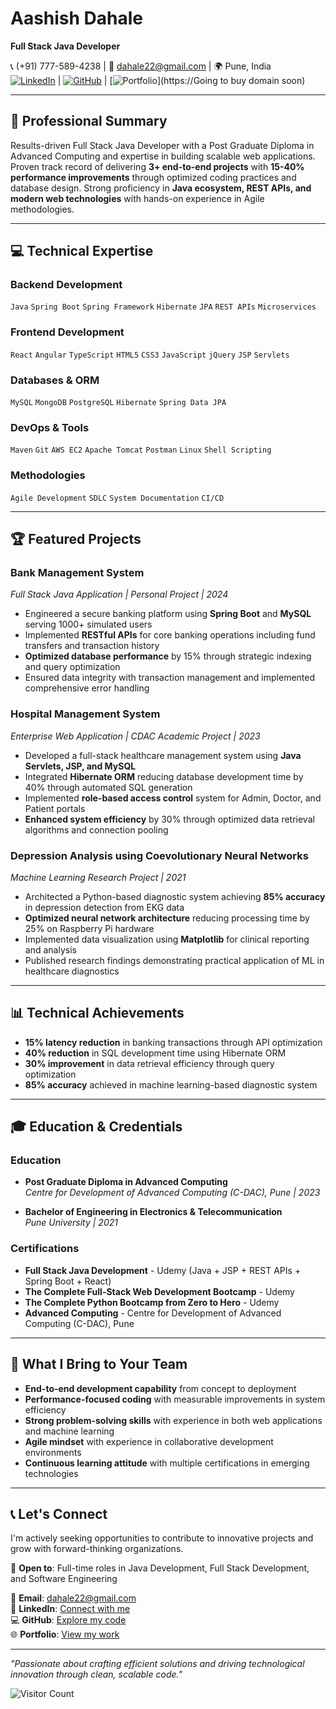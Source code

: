 # Aashish Dahale  
**Full Stack Java Developer**  

📞 (+91) 777-589-4238 | 📧 dahale22@gmail.com | 🌍 Pune, India  
[![LinkedIn](https://img.shields.io/badge/LinkedIn-Connect-%230A66C2?logo=linkedin)](https://linkedin.com/in/aashishdahale09) | [![GitHub](https://img.shields.io/badge/GitHub-Follow-%23181717?logo=github)](https://github.com/aashishdahale) | [![Portfolio](https://img.shields.io/badge/Portfolio-Visit-%230096FF)](https://Going to buy domain soon)

---

## 🎯 Professional Summary  
Results-driven Full Stack Java Developer with a Post Graduate Diploma in Advanced Computing and expertise in building scalable web applications. Proven track record of delivering **3+ end-to-end projects** with **15-40% performance improvements** through optimized coding practices and database design. Strong proficiency in **Java ecosystem, REST APIs, and modern web technologies** with hands-on experience in Agile methodologies.

---

## 💻 Technical Expertise  

### **Backend Development**  
`Java` `Spring Boot` `Spring Framework` `Hibernate` `JPA` `REST APIs` `Microservices`

### **Frontend Development**  
`React` `Angular` `TypeScript` `HTML5` `CSS3` `JavaScript` `jQuery` `JSP` `Servlets`

### **Databases & ORM**  
`MySQL` `MongoDB` `PostgreSQL` `Hibernate` `Spring Data JPA`

### **DevOps & Tools**  
`Maven` `Git` `AWS EC2` `Apache Tomcat` `Postman` `Linux` `Shell Scripting`

### **Methodologies**  
`Agile Development` `SDLC` `System Documentation` `CI/CD`

---

## 🏆 Featured Projects  

### **Bank Management System**  
*Full Stack Java Application | Personal Project | 2024*  
- Engineered a secure banking platform using **Spring Boot** and **MySQL** serving 1000+ simulated users
- Implemented **RESTful APIs** for core banking operations including fund transfers and transaction history
- **Optimized database performance** by 15% through strategic indexing and query optimization
- Ensured data integrity with transaction management and implemented comprehensive error handling

### **Hospital Management System**  
*Enterprise Web Application | CDAC Academic Project | 2023*  
- Developed a full-stack healthcare management system using **Java Servlets, JSP, and MySQL**
- Integrated **Hibernate ORM** reducing database development time by 40% through automated SQL generation
- Implemented **role-based access control** system for Admin, Doctor, and Patient portals
- **Enhanced system efficiency** by 30% through optimized data retrieval algorithms and connection pooling

### **Depression Analysis using Coevolutionary Neural Networks**  
*Machine Learning Research Project | 2021*  
- Architected a Python-based diagnostic system achieving **85% accuracy** in depression detection from EKG data
- **Optimized neural network architecture** reducing processing time by 25% on Raspberry Pi hardware
- Implemented data visualization using **Matplotlib** for clinical reporting and analysis
- Published research findings demonstrating practical application of ML in healthcare diagnostics

---

## 📊 Technical Achievements  
- **15% latency reduction** in banking transactions through API optimization
- **40% reduction** in SQL development time using Hibernate ORM
- **30% improvement** in data retrieval efficiency through query optimization
- **85% accuracy** achieved in machine learning-based diagnostic system

---

## 🎓 Education & Credentials  

### **Education**  
- **Post Graduate Diploma in Advanced Computing**  
  *Centre for Development of Advanced Computing (C-DAC), Pune | 2023*

- **Bachelor of Engineering in Electronics & Telecommunication**  
  *Pune University | 2021*

### **Certifications**  
- **Full Stack Java Development** - Udemy (Java + JSP + REST APIs + Spring Boot + React)
- **The Complete Full-Stack Web Development Bootcamp** - Udemy
- **The Complete Python Bootcamp from Zero to Hero** - Udemy
- **Advanced Computing** - Centre for Development of Advanced Computing (C-DAC), Pune

---

## 🌟 What I Bring to Your Team  
- **End-to-end development capability** from concept to deployment
- **Performance-focused coding** with measurable improvements in system efficiency
- **Strong problem-solving skills** with experience in both web applications and machine learning
- **Agile mindset** with experience in collaborative development environments
- **Continuous learning attitude** with multiple certifications in emerging technologies

---

## 📞 Let's Connect  
I'm actively seeking opportunities to contribute to innovative projects and grow with forward-thinking organizations. 

💼 **Open to**: Full-time roles in Java Development, Full Stack Development, and Software Engineering

📧 **Email**: [dahale22@gmail.com](mailto:dahale22@gmail.com)  
🔗 **LinkedIn**: [Connect with me](https://linkedin.com/in/your-profile)  
💻 **GitHub**: [Explore my code](https://github.com/your-username)  
🌐 **Portfolio**: [View my work](https://your-portfolio-link)

---

*"Passionate about crafting efficient solutions and driving technological innovation through clean, scalable code."*

![Visitor Count](https://komarev.com/ghpvc/?username=your-username&color=blue&style=flat)
